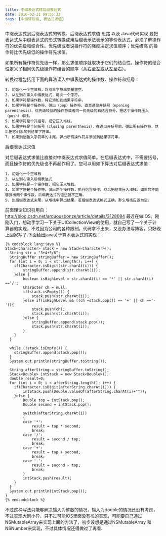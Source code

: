 ```yaml
---
title: 中缀表达式转后缀表达式
date: 2016-02-21 09:55:33
tags: [中缀转后缀, 表达式求值]
---
```


中缀表达式到后缀表达式的转换、后缀表达式求值 思路 以及 Java代码实现
要把表达式从中缀表达式的形式转换成用后缀表示法表示的等价表达式，必须了解操作符的优先级和结合性。优先级或者说操作符的强度决定求值顺序；优先级高 的操作符比优先级低的操作符先求值。 


<!-- more -->

如果所有操作符优先级一样，那么求值顺序就取决于它们的结合性。操作符的结合性定义了相同优先级操作符组合的顺序（从右至左或从左至右）。

转换过程包括用下面的算法读入中缀表达式的操作数、操作符和括号：

	1. 初始化一个空堆栈，将结果字符串变量置空。
	2. 从左到右读入中缀表达式，每次一个字符。
	3. 如果字符是操作数，将它添加到结果字符串。
	4. 如果字符是个操作符，弹出（pop）操作符，直至遇见开括号（opening parenthesis）、优先级较低的操作符或者同一优先级的右结合符号。把这个操作符压入（push）堆栈。
	5. 如果字符是个开括号，把它压入堆栈。
	6. 如果字符是个闭括号（closing parenthesis），在遇见开括号前，弹出所有操作符，然后把它们添加到结果字符串。
	7. 如果到达输入字符串的末尾，弹出所有操作符并添加到结果字符串。

后缀表达式求值

对后缀表达式求值比直接对中缀表达式求值简单。在后缀表达式中，不需要括号，而且操作符的优先级也不再起作用了。您可以用如下算法对后缀表达式求值：

	1. 初始化一个空堆栈
	2. 从左到右读入后缀表达式
	3. 如果字符是一个操作数，把它压入堆栈。
	4. 如果字符是个操作符，弹出两个操作数，执行恰当操作，然后把结果压入堆栈。如果您不能够弹出两个操作数，后缀表达式的语法就不正确。
	5. 到后缀表达式末尾，从堆栈中弹出结果。若后缀表达式格式正确，那么堆栈应该为空。

前面理论知识引用自：http://blog.csdn.net/arduousbonze/article/details/3128084
最近在做IOS，刚刚入门，想动手学习一下关于UICollectionView的使用，就自己写了一个关于计算器的实现，不过因为公司的各种限制，代码拿不出来，又没办法写博客，只好晚上回家写了.下面给出java关于算术表达式的实现：

	{% codeblock lang:java %}
	Stack<Character> stack = new Stack<Character>();  
	  String str = "3+4+5/6";  
	  StringBuffer stringBuffer = new StringBuffer();  
	  for (int i = 0; i < str.length(); i++) {  
	    if(Character.isDigit(str.charAt(i))) {  
	        stringBuffer.append(str.charAt(i));  
	    }else {  
	        boolean isHighLevel = str.charAt(i) == '*' || str.charAt(i) =='/';  
	        Character ch = null;  
	        if(stack.isEmpty()) {  
	            stack.push(str.charAt(i));  
	        }else if(isHighLevel && ((ch =stack.pop()) == '+' || ch =='-')){  
	            stack.push(ch);  
	            stack.push(str.charAt(i));  
	        }else {  
	            stringBuffer.append(stack.pop());  
	            stack.push(str.charAt(i));  
	        }  
	    }  
	  }  

	  while (!stack.isEmpty()) {  
	    stringBuffer.append(stack.pop());  
	  }  
	  System.out.println(stringBuffer.toString());  

	  String afterString = stringBuffer.toString();  
	  Stack<Double> intStack = new Stack<Double>();  
	  double result=0;  
	  for (int i = 0; i < afterString.length(); i++) {  
	    if(Character.isDigit(afterString.charAt(i))) {  
	        intStack.push(Double.valueOf(afterString.charAt(i)+""));  
	    }else {  
	        Double top = intStack.pop();  
	        Double second = intStack.pop();  

	        switch(afterString.charAt(i))  
	        {  
	        case '*':  
	            result = top * second;  
	            break;  
	        case '/':  
	            result = second / top;  
	            break;  
	        case '+':  
	            result = top + second;  
	            break;  
	        case '-':  
	            result = second - top;  
	            break;  
	        }  
	        intStack.push(result);  
	    }  
	  }  
	  System.out.println(intStack.pop());  
	}
	{% endcodeblock %}

不过这种写法只能够解决输入为整数的情况，输入为double的情况还没有考虑，不过实现大同小异，只不过可能IOS里面没有栈的实现，可能要自己通过NSMutableArray来实现上面的方法了，初步设想是通过NSMutableArray 和NSNumber来实现，不过具体情况还得做过了再看.